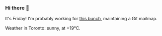 ### Hi there :wave:

It's Friday! I'm probably working for [this bunch](https://github.com/kohofinancial), maintaining a Git mailmap.

Weather in Toronto: sunny, at +19°C.
